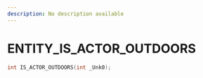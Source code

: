 ```yaml
---
description: No description available 
---
```


# ENTITY\_IS_ACTOR_OUTDOORS

```cpp
int IS_ACTOR_OUTDOORS(int _Unk0);
```